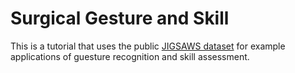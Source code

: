# Surgical Gesture and Skill

This is a tutorial that uses the public [JIGSAWS dataset](https://cirl.lcsr.jhu.edu/research/hmm/datasets/jigsaws_release/) for example applications of guesture recognition and skill assessment.
